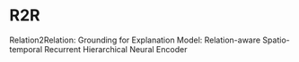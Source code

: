 # R2R
Relation2Relation: Grounding for Explanation
Model: Relation-aware Spatio-temporal Recurrent Hierarchical Neural Encoder

